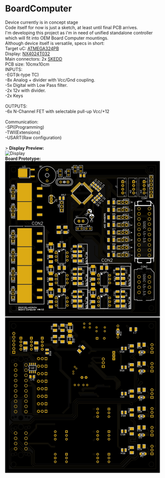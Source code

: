 # BoardComputer
Device currently is in concept stage</br>
Code itself for now is just a sketch, at least until final PCB arrives.</br>
I'm developing this project as i'm in need of unified standalone controller which will fit into OEM Board Computer mountings.</br>
Although device itself is versatile, specs in short:</br>
Target uC: <a href="https://www.microchip.com/wwwproducts/en/ATmega324PB">ATMEGA324PB</a></br>
Display: <a href="https://nextion.tech/basic-series-introduction/">NX4024T032</a></br>
Main connectors: 2x <a href="https://www.phoenixcontact.com/skedd">SKEDD</a></br>
PCB size: 10cmx10cm</br>
INPUTS:</br>
-EGT(k-type TC)</br>
-8x Analog + divider with Vcc/Gnd coupling.</br>
-5x Digital with Low Pass filter.</br>
-2x 12v with divider.</br>
-2x Keys</br>
</br>
OUTPUTS:</br>
-6x N-Channel FET with selectable pull-up Vcc/+12</br>
</br>
Communication:</br>
-SPI(Programming)</br>
-TWI(Extensions)</br>
-USART(Raw configuration)</br>
</br>>
<b>Display Preview:</b></br>
![Display](https://github.com/pszczelaszkov/BoardComputer/blob/master/Previews/DisplayPreview.png)
</br>
<b>Board Prototype:</b></br>
![Board](https://github.com/pszczelaszkov/BoardComputer/blob/master/Previews/BoardComputerFront.png)
![Board](https://github.com/pszczelaszkov/BoardComputer/blob/master/Previews/BoardComputerBack.png)
